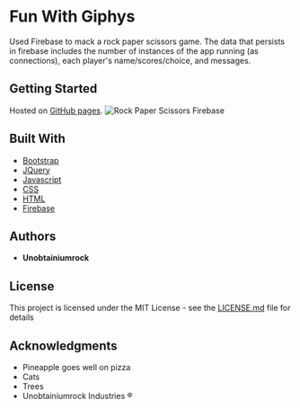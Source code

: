 # Fun With Giphys

Used Firebase to mack a rock paper scissors game. The data that persists in firebase includes the number of instances of the app running (as connections), each player's name/scores/choice, and messages.

## Getting Started

Hosted on [GitHub pages](https://unobtainiumrock.github.io/firebase-rps/).
![Rock Paper Scissors Firebase](./assets/images/giphy-api.png "Rock Paper Scissors Firebase")


## Built With

* [Bootstrap](https://getbootstrap.com/docs/4.0/getting-started/introduction/)
* [JQuery](http://jquery.com/)
* [Javascript](https://eloquentjavascript.net/)
* [CSS](https://css-tricks.com/)
* [HTML](https://developer.mozilla.org/en-US/docs/Web/HTML)
* [Firebase](https://console.firebase.google.com/) 


## Authors

* **Unobtainiumrock**

## License

This project is licensed under the MIT License - see the [LICENSE.md](LICENSE.md) file for details

## Acknowledgments

* Pineapple goes well on pizza
* Cats
* Trees
* Unobtainiumrock Industries ®

